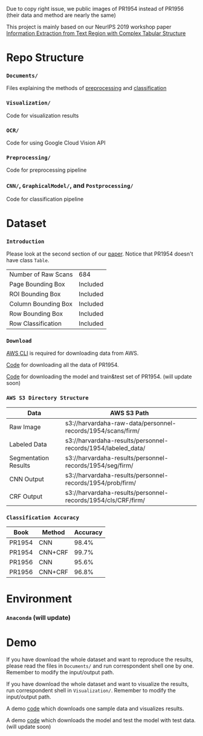 Due to copy right issue, we public images of PR1954 instead of PR1956 (their data and method are nearly the same)

This project is mainly based on our NeurIPS 2019 workshop paper [Information Extraction from Text Region with Complex Tabular Structure](https://openreview.net/pdf?id=Hkx0zpccLr)

# Repo Structure

### `Documents/`

Files explaining the methods of [preprocessing](Documemts/PreprocessingMethods.md) and [classification](Documemts/ClassificationMethods.md)

### `Visualization/`

Code for visualization results

### `OCR/`

Code for using Google Cloud Vision API

### `Preprocessing/`

Code for preprocessing pipeline

### `CNN/`, `GraphicalModel/`, and `Postprocessing/`

Code for classification pipeline

# Dataset

### `Introduction`

Please look at the second section of our [paper](https://openreview.net/pdf?id=Hkx0zpccLr). Notice that PR1954 doesn't have class `Table`.

|   |  |
| ------------- | ------------- |
| Number of Raw Scans | 684 |
| Page Bounding Box  | Included  |
| ROI Bounding Box   | Included  |
| Column Bounding Box   | Included  |
| Row Bounding Box   | Included  |
| Row Classification   | Included  |

### `Download`

[AWS CLI](https://docs.aws.amazon.com/cli/latest/userguide/cli-chap-install.html) is required for downloading data from AWS.

[Code](DownloadPR1954.sh) for downloading all the data of PR1954.

[Code]() for downloading the model and train&test set of PR1954. (will update soon)

### `AWS S3 Directory Structure`

|  Data |  AWS S3 Path|
| ------------- | ------------- |
| Raw Image | s3://harvardaha-raw-data/personnel-records/1954/scans/firm/ |
| Labeled Data | s3://harvardaha-results/personnel-records/1954/labeled_data/ |
| Segmentation Results | s3://harvardaha-results/personnel-records/1954/seg/firm/ |
| CNN Output | s3://harvardaha-results/personnel-records/1954/prob/firm/ |
| CRF Output | s3://harvardaha-results/personnel-records/1954/cls/CRF/firm/ |

### `Classification Accuracy`
| Book  | Method | Accuracy |
| -------- | ----- | ------------- |
| PR1954 | CNN | 98.4% |
| PR1954 | CNN+CRF | 99.7% |
| PR1956 | CNN | 95.6% |
| PR1956 | CNN+CRF | 96.8% |

# Environment

### `Anaconda` (will update)

# Demo

If you have download the whole dataset and want to reproduce the results, please read the files in `Documents/` and run correspondent shell one by one. Remember to modify the input/output path.

If you have download the whole dataset and want to visualize the results, run correspondent shell in `Visualization/`. Remember to modify the input/output path.

A demo [code](demo/download&visualization.sh) which downloads one sample data and visualizes results.

A demo [code]() which downloads the model and test the model with test data.  (will update soon)